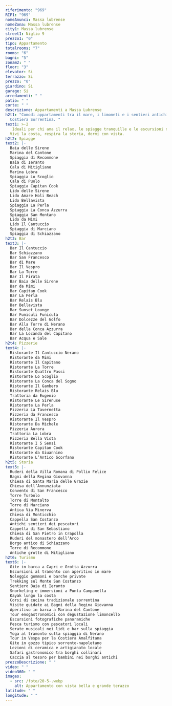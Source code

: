 ```yaml
---
riferimento: "969"
RIF1: "969"
nomeAnunci: Massa lubrense
nomeZona: Massa lubrense
city1: Massa lubrense
street1: Niglio 9
prezzo1: "0"
tipo: Appartamento
totalrooms: "7"
rooms: "6"
bagni: "5"
zonam2: " "
floor: "3"
elevator: Si
terrazzo: Si
prezzo: "0"
giardino: Si
garage: Si
arredamenti: " "
patio: " "
corte: " "
descrizione: Appartamenti a Massa Lubrense
h2t1: "Comodi appartamenti tra il mare, i limoneti e i sentieri antichi della
  Costiera Sorrentina. "
text1: >-2
   Ideali per chi ama il relax, le spiagge tranquille e le escursioni nei borghi collinari.
  Vivi la costa, respira la storia, dormi con vista.
h2t2: Spiagge
text2: |-
  Baia delle Sirene
  Marina del Cantone
  Spiaggia di Recommone
  Baia di Ieranto
  Cala di Mitigliano
  Marina Lobra
  Spiaggia Lo Scoglio
  Cala di Puolo
  Spiaggia Capitan Cook
  Lido delle Sirene
  Lido Amare Holi Beach
  Lido Bellavista
  Spiaggia La Perla
  Spiaggia La Conca Azzurra
  Spiaggia San Montano
  Lido da Mimi
  Lido Il Cantuccio
  Spiaggia di Marciano
  Spiaggia di Schiazzano
h2t3: Bar
text3: |-
  Bar Il Cantuccio
  Bar Schiazzano
  Bar San Francesco
  Bar di Mare
  Bar Il Vespro
  Bar La Torre
  Bar Il Pirata
  Bar Baia delle Sirene
  Bar da Mimi
  Bar Capitan Cook
  Bar La Perla
  Bar Relais Blu
  Bar Bellavista
  Bar Sunset Lounge
  Bar Funiculi Funicula
  Bar Dolcezze del Golfo
  Bar Alla Torre di Nerano
  Bar della Conca Azzurra
  Bar La Locanda del Capitano
  Bar Acqua e Sale
h2t4: Pizzerie
text4: |-
  Ristorante Il Cantuccio Nerano
  Ristorante da Mimi
  Ristorante Il Capitano
  Ristorante La Torre
  Ristorante Quattro Passi
  Ristorante Lo Scoglio
  Ristorante La Conca del Sogno
  Ristorante Il Gambero
  Ristorante Relais Blu
  Trattoria da Eugenio
  Ristorante Le Sirenuse
  Ristorante La Perla
  Pizzeria La Tavernetta
  Pizzeria da Francesco
  Ristorante Il Vespro
  Ristorante Da Michele
  Pizzeria Aurora
  Trattoria La Lobra
  Pizzeria Bella Vista
  Ristorante I 5 Sensi
  Ristorante Capitan Cook
  Ristorante da Giuannino
  Ristorante L’Antico Scorfano
h2t5: Storia
text5: |-
  Ruderi della Villa Romana di Pollio Felice
  Bagni della Regina Giovanna
  Chiesa di Santa Maria delle Grazie
  Chiesa dell’Annunziata
  Convento di San Francesco
  Torre Turbolo
  Torre di Montalto
  Torre di Marciano
  Antica Via Minerva
  Chiesa di Monticchio
  Cappella San Costanzo
  Antichi sentieri dei pescatori
  Cappella di San Sebastiano
  Chiesa di San Pietro in Crapolla
  Ruderi del monastero dell’Arco
  Borgo antico di Schiazzano
  Torre di Recommone
  Antiche grotte di Mitigliano
h2t6: Turismo
text6: |-
  Gite in barca a Capri e Grotta Azzurra
  Escursioni al tramonto con aperitivo in mare
  Noleggio gommoni e barche private
  Trekking sul Monte San Costanzo
  Sentiero Baia di Ieranto
  Snorkeling e immersioni a Punta Campanella
  Kayak lungo la costa
  Corsi di cucina tradizionale sorrentina
  Visite guidate ai Bagni della Regina Giovanna
  Aperitivo in barca a Marina del Cantone
  Tour enogastronomici con degustazione limoncello
  Escursioni fotografiche panoramiche
  Pesca turismo con pescatori locali
  Serate musicali nei lidi e bar sulla spiaggia
  Yoga al tramonto sulla spiaggia di Nerano
  Tour in Vespa per la Costiera Amalfitana
  Gite in gozzo tipico sorrento-napoletano
  Lezioni di ceramica e artigianato locale
  Safari gastronomico tra borghi collinari
  Caccia al tesoro per bambini nei borghi antichi
prezzoDescrizione: " "
video: " "
video360: " "
images:
  - src: /foto/20-5-.webp
    alt: Appartamento con vista bella e grande terazzo
latitude: " "
longitude: " "
---
```

